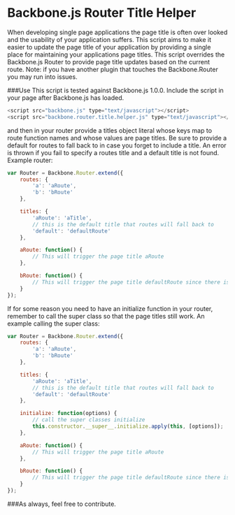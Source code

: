Backbone.js Router Title Helper
==============================

When developing single page applications the page title is often over looked and the usability of your application suffers. This script aims to make it easier to update the page title of your application by providing a single place for maintaining your applications page titles. This script overrides the Backbone.js Router to provide page title updates based on the current route. Note: if you have another plugin that touches the Backbone.Router you may run into issues.

###Use
This script is tested against Backbone.js 1.0.0. Include the script in your page after Backbone.js has loaded.

```javascript
<script src="backbone.js" type="text/javascript"></script>
<script src="backbone.router.title.helper.js" type="text/javascript"></script>
```
 and then in your router provide a titles object literal whose keys map to route function names and whose values are page titles. Be sure to provide a default for routes to fall back to in case you forget to include a title. An error is thrown if you fail to specify a routes title and a default title is not found. Example router:

```javascript
var Router = Backbone.Router.extend({
    routes: {
        'a': 'aRoute',
        'b': 'bRoute'
    },

    titles: {
        'aRoute': 'aTitle',
        // this is the default title that routes will fall back to
        'default': 'defaultRoute'
    },

    aRoute: function() {
        // This will trigger the page title aRoute
    },

    bRoute: function() {   
        // This will trigger the page title defaultRoute since there is no bRoute specified
    }
});
```

If for some reason you need to have an initialize function in your router, remember to call the super class so that the page titles still work. An example calling the super class:

```javascript
var Router = Backbone.Router.extend({
    routes: {
        'a': 'aRoute',
        'b': 'bRoute'
    },

    titles: {
        'aRoute': 'aTitle',
        // this is the default title that routes will fall back to
        'default': 'defaultRoute'
    },

    initialize: function(options) {
        // call the super classes initialize
        this.constructor.__super__.initialize.apply(this, [options]);
    },

    aRoute: function() {
        // This will trigger the page title aRoute
    },

    bRoute: function() {   
        // This will trigger the page title defaultRoute since there is no bRoute specified
    }
});
```

###As always, feel free to contribute.
